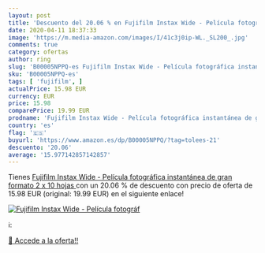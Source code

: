```yaml
---
layout: post
title: 'Descuento del 20.06 % en Fujifilm Instax Wide - Película fotográf'
date: 2020-04-11 18:37:33
image: 'https://m.media-amazon.com/images/I/41c3j0ip-WL._SL200_.jpg'
comments: true
category: ofertas
author: ring
slug: 'B00005NPPQ-es Fujifilm Instax Wide - Película fotográfica instantánea de...'
sku: 'B00005NPPQ-es'
tags: [ 'fujifilm', ]
actualPrice: 15.98 EUR
currency: EUR
price: 15.98
comparePrice: 19.99 EUR
prodname: 'Fujifilm Instax Wide - Película fotográfica instantánea de gran formato  2 x 10 hojas '
country: 'es'
flag: '🇪🇸'
buyurl: 'https://www.amazon.es/dp/B00005NPPQ/?tag=tolees-21'
descuento: '20.06'
average: '15.977142857142857'
---
```


Tienes [Fujifilm Instax Wide - Película fotográfica instantánea de gran formato  2 x 10 hojas ](https://www.amazon.es/dp/B00005NPPQ/?tag=tolees-21) con un 20.06 % de descuento con precio de oferta de 15.98 EUR (original: 19.99 EUR) en el siguiente enlace!

[![Fujifilm Instax Wide - Película fotográf](https://m.media-amazon.com/images/I/41c3j0ip-WL._SL200_.jpg)](https://www.amazon.es/dp/B00005NPPQ/?tag=tolees-21)

ℹ️:


[🛒 Accede a la oferta!!](https://www.amazon.es/dp/B00005NPPQ/?tag=tolees-21)
